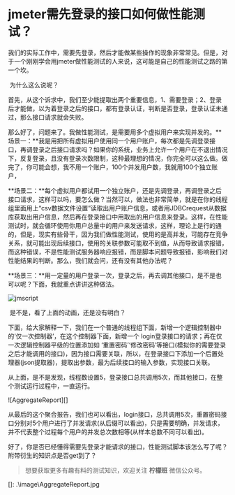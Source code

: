 # jmeter需先登录的接口如何做性能测试？

​	我们的实际工作中，需要先登录，然后才能做某些操作的现象非常常见。但是，对于一个刚刚学会用jmeter做性能测试的人来说，这可能是自己的性能测试之路的第一个坎。

​	为什么这么说呢？

​	首先，从这个诉求中，我们至少能提取出两个重要信息，1、需要登录；2、登录后才能做，以为着登录之后的接口，都有登录认证，判断是否登录，登录认证未通过，那么接口请求就会失败。

​	那么好了，问题来了。我做性能测试，是需要用多个虚拟用户来实现并发的。**场景一：**我是用把所有虚拟用户使用同一个用户账户，每次都是先调登录接口，再调登录之后接口请求吗？如果你的系统，业务上允许一个用户在不退出情况下，反复登录，且没有登录次数限制，这种最理想的情况，你完全可以这么做。做完了，你可能会想，我不用一个账户，100个并发用户数，我就用100个独立账户，

**场景二：**每个虚拟用户都试用一个独立账户，还是先调登录，再调登录之后接口请求，这样可以吗，要怎么做？当然可以，做法也非常简单，就是在你的线程组里面用上“csv数据文件设置”读取出用户账户信息，或者用JDBCrequest从数据库获取出用户信息，然后再在登录接口中用取出的用户信息来登录。这样，在性能测试时，就会循环使用你用户总量中的用户来发送请求，这样，理论上是行的通的，但是，现实有些骨干，因为我们做性能测试，使用的是高并发，可能存在竞争关系，就可能出现后续接口，使用的关联参数可能取不到值，从而导致请求报错，而这种错误，不是性能测试服务器响应报错，而是脚本问题导致报错，影响我们对性能结果的判断。那么，我们就会问，还有没有其他办法呢？

**场景三：**用一定量的用户登录一次，登录之后，再去调其他接口，是不是也可以呢？下面，我就重点讲讲这种做法。

![jmscript](.\image\jmscript.gif)

​	是不是，看了上面的动画，还是没有明白？

​	下面，给大家解释一下，我们在一个普通的线程组下面，新增一个逻辑控制器中的‘仅一次控制器’，在这个控制器下面，新增一个 login登录接口的请求；再在仅一次逻辑控制器平级的位置添加如 ‘重置密码’‘修改密码’等接口(模拟你的需要登录之后才能调用的接口)，因为接口需要关联，所以，在登录接口下添加一个后置处理器(json提取器)，提取出参数，最为后续接口的输入参数，实现接口关联。

​	从上面，是不是发现，线程数设置5，登录接口总共调用5次，而其他接口，在整个测试运行过程中，一直运行。

![AggregateReport][]

从最后的这个聚合报告，我们也可以看出，login接口，总共调用5次，重置密码接口分别对5个用户进行了并发请求(从后缀可以看出)，只是需要明确，并发请求，并不代表整个过程每个用户的并发总次数相等(从样本总数不同可以看出)。

好了，你是否已经懂得需要先登录才能请求的接口，性能测试脚本该怎么写了呢？附带衍生的知识点是否get到了？

> 想要获取更多有趣有料的测试知识，欢迎关注 **柠檬班** 微信公众号。

[]: .\image\AggregateReport.jpg
